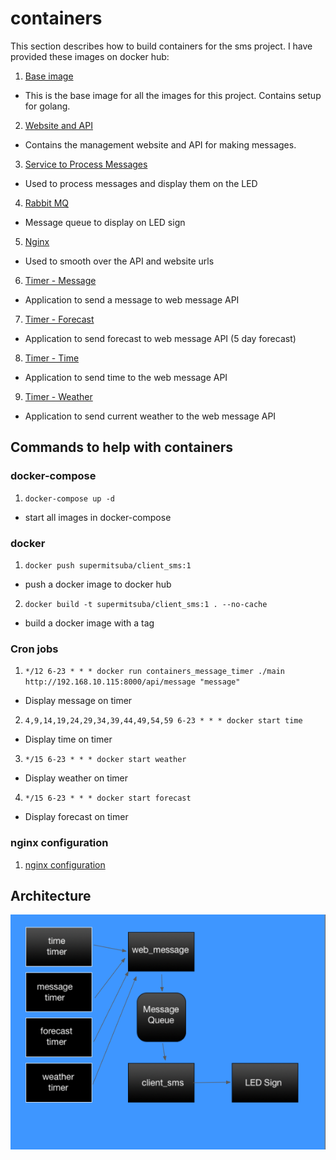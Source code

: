 # containers

This section describes how to build containers for the sms project.  I have provided these images on docker hub:

1.  [Base image](https://hub.docker.com/r/supermitsuba/basesms/)
  * This is the base image for all the images for this project.  Contains setup for golang.
2.  [Website and API](https://hub.docker.com/r/supermitsuba/web_message/)
  * Contains the management website and API for making messages.
3.  [Service to Process Messages](https://hub.docker.com/r/supermitsuba/client_sms/)
  * Used to process messages and display them on the LED
4.  [Rabbit MQ](https://hub.docker.com/r/supermitsuba/rpi-rabbitmq/)
  * Message queue to display on LED sign
5.  [Nginx](https://hub.docker.com/r/supermitsuba/nginx/)
  * Used to smooth over the API and website urls
6.  [Timer - Message](https://hub.docker.com/r/supermitsuba/message_timer/)
  * Application to send a message to web message API
7.  [Timer - Forecast](https://hub.docker.com/r/supermitsuba/forecast_timer/)
  * Application to send forecast to web message API (5 day forecast)
8.  [Timer - Time](https://hub.docker.com/r/supermitsuba/time_timer/)
  * Application to send time to the web message API
9.  [Timer - Weather](https://hub.docker.com/r/supermitsuba/weather_timer/)
  *  Application to send current weather to the web message API

## Commands to help with containers

### docker-compose
1. ```docker-compose up -d ```
  * start all images in docker-compose

### docker
1.  ```docker push supermitsuba/client_sms:1 ```
  * push a docker image to docker hub
2.  ```docker build -t supermitsuba/client_sms:1 . --no-cache ```
  * build a docker image with a tag

### Cron jobs
1. ``` */12 6-23 * * * docker run containers_message_timer ./main http://192.168.10.115:8000/api/message "message" ```
  * Display message on timer
2. ```4,9,14,19,24,29,34,39,44,49,54,59 6-23 * * * docker start time```
  * Display time on timer
3. ```*/15 6-23 * * * docker start weather```
  * Display weather on timer
4. ```*/15 6-23 * * * docker start forecast```
  * Display forecast on timer

### nginx configuration
1. [nginx configuration](https://raw.githubusercontent.com/supermitsuba/sms/master/containers/nginx.conf)


## Architecture

![](https://raw.githubusercontent.com/supermitsuba/sms/master/architecture.png)